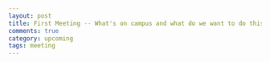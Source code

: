 ```yaml
---
layout: post
title: First Meeting -- What's on campus and what do we want to do this semester?
comments: true
category: upcoming
tags: meeting
---
```


